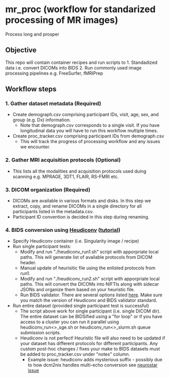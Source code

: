 # mr_proc (workflow for standarized processing of MR images)
Process long and prosper

## Objective
This repo will contain container recipes and run scripts to 
    1. Standadized data i.e. convert DICOMs into BIDS
    2. Run commonly used image processing pipelines e.g. FreeSurfer, fMRIPrep

## Workflow steps

### 1. Gather dataset metadata (Required)
   - Create demograph.csv comprising participant IDs, visit, age, sex, and group (e.g. Dx) information. 
       - Note that demograph.csv corresponds to a single visit. If you have longitudinal data you will have to run this workflow multiple times. 
   - Create proc_tracker.csv comprising participant IDs from demograph.csv 
       - This will track the progress of processing workflow and any issues we encounter. 
       
### 2. Gather MRI acquisition protocols (Optional)
   - This lists all the modalities and acquisition protocols used duing scanning e.g. MPRAGE, 3DT1, FLAIR, RS-FMRI etc. 
   
### 3. DICOM organization (Required) 
   - DICOMs are available in various formats and disks. In this step we extract, copy, and rename DICOMs in a single directory for all participants listed in the metadata.csv. 
   - Participant ID convention is decided in this step during renaming. 
   
### 4. BIDS conversion using [Heudiconv](https://heudiconv.readthedocs.io/en/latest/) ([tutorial](https://neuroimaging-core-docs.readthedocs.io/en/latest/pages/heudiconv.html))
   - Specify Heudiconv container (i.e. Singularity image / recipe) 
   - Run single participant tests: 
       - Modify and run "./heudiconv_run1.sh" script with apporpriate local paths. This will generate list of available protocols from DICOM header. 
       - Manual update of heurisitic file using the enlisted protocols from run1. 
       - Modify and run "./heudiconv_run2.sh" script with apporpriate local paths. This will convert the DICOMs into NIFTIs along with sidecar JSONs and organize them based on your heuristic file.
       - Run BIDS validator. There are several options listed [here](https://github.com/bids-standard/bids-validator). Make sure you match the version of Heudiconv and BIDS validator standard. 
   - Run entire dataset (provided single participant test is successful) 
       - The script above work for single participant (i.e. single DICOM dir). The entire dataset can be BIDSified using a "for loop" or if you have access to a cluster you can run it parallel using heudiconv_run<>_sge.sh or heudiconv_run<>_slurm.sh queue submission scripts. 
       - Heudiconv is not perfect! Heuristic file will also need to be updated if your dataset has different protocols for different participants. Any custom post-hoc changes / fixes your make to BIDS datasets must be added to proc_tracker.csv under "notes" column. 
           - Example issue: heudiconv adds mysterious suffix - possibly due to how dcm2nix handles multi-echo conversion see [neurostar issue](https://neurostars.org/t/heudiconv-adding-unspecified-suffix/21450/3) 



